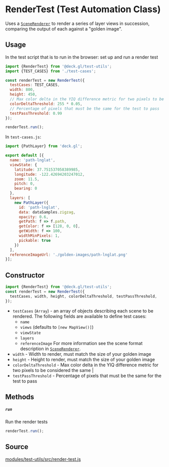 # RenderTest (Test Automation Class)

Uses a [`SceneRenderer`](/docs/api-reference/test-utils/scene-renderer.md) to render a series of layer views in succession, comparing the output of each against a "golden image".


## Usage

In the test script that is to run in the browser: set up and run a render test

```js
import {RenderTest} from '@deck.gl/test-utils';
import {TEST_CASES} from './test-cases';

const renderTest = new RenderTest({
  testCases: TEST_CASES,
  width: 800,
  height: 450,
  // Max color delta in the YIQ difference metric for two pixels to be considered the same
  colorDeltaThreshold: 255 * 0.05,
  // Percentage of pixels that must be the same for the test to pass
  testPassThreshold: 0.99
});

renderTest.run();
```

In `test-cases.js`:

```js
import {PathLayer} from 'deck.gl';

export default [{
  name: 'path-lnglat',
  viewState: {
    latitude: 37.751537058389985,
    longitude: -122.42694203247012,
    zoom: 11.5,
    pitch: 0,
    bearing: 0
  },
  layers: [
    new PathLayer({
      id: 'path-lnglat',
      data: dataSamples.zigzag,
      opacity: 0.6,
      getPath: f => f.path,
      getColor: f => [128, 0, 0],
      getWidth: f => 100,
      widthMinPixels: 1,
      pickable: true
    })
  ],
  referenceImageUrl: './golden-images/path-lnglat.png'
}];
```

## Constructor

```js
import {RenderTest} from '@deck.gl/test-utils';
const renderTest = new RenderTest({
  testCases, width, height, colorDeltaThreshold, testPassThreshold,
});
```

* `testCases` (`Array`) - an array of objects describing each scene to be rendered. The following fields are available to define test cases:
  + `name`
  + `views` (defaults to `[new MapView()]`)
  + `viewState`
  + `layers`
  + `referenceImage`
  For more information see the scene format description in [`SceneRenderer`](/docs/api-reference/test-utils/scene-renderer.md).
* `width` - Width to render, must match the size of your golden image
* `height` - Height to render, must match the size of your golden image
* `colorDeltaThreshold` - Max color delta in the YIQ difference metric for two pixels to be considered the same |
* `testPassThreshold` - Percentage of pixels that must be the same for the test to pass


## Methods

##### `run`

Run the render tests

```js
renderTest.run();
```


## Source

[modules/test-utils/src/render-test.js](https://github.com/uber/deck.gl/blob/master/modules/test-utils/src/render-test.js)
